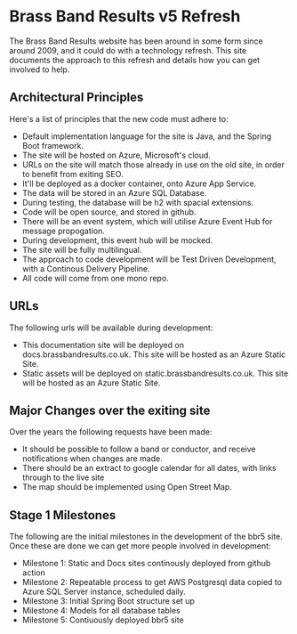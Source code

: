 # Brass Band Results v5 Refresh
The Brass Band Results website has been around in some form since around 2009, and it could do with a technology refresh.  This site documents the approach to this refresh and details how you can get involved to help.

## Architectural Principles
Here's a list of principles that the new code must adhere to:
* Default implementation language for the site is Java, and the Spring Boot framework.
* The site will be hosted on Azure, Microsoft's cloud.
* URLs on the site will match those already in use on the old site, in order to benefit from exiting SEO.
* It'll be deployed as a docker container, onto Azure App Service.
* The data will be stored in an Azure SQL Database.
* During testing, the database will be h2 with spacial extensions.
* Code will be open source, and stored in github.
* There will be an event system, which will utilise Azure Event Hub for message propogation.
* During development, this event hub will be mocked.
* The site will be fully multilingual.
* The approach to code development will be Test Driven Development, with a Continous Delivery Pipeline.
* All code will come from one mono repo.

## URLs
The following urls will be available during development:
* This documentation site will be deployed on docs.brassbandresults.co.uk.  This site will be hosted as an Azure Static Site.
* Static assets will be deployed on static.brassbandresults.co.uk.  This site will be hosted as an Azure Static Site.

## Major Changes over the exiting site
Over the years the following requests have been made:
* It should be possible to follow a band or conductor, and receive notifications when changes are made.
* There should be an extract to google calendar for all dates, with links through to the live site
* The map should be implemented using Open Street Map.

## Stage 1 Milestones
The following are the initial milestones in the development of the bbr5 site.  Once these are done we can get more people involved in development:
* Milestone 1: Static and Docs sites continously deployed from github action
* Milestone 2: Repeatable process to get AWS Postgresql data copied to Azure SQL Server instance, scheduled daily.
* Milestone 3: Initial Spring Boot structure set up
* Milestone 4: Models for all database tables
* Milestone 5: Contiuously deployed bbr5 site